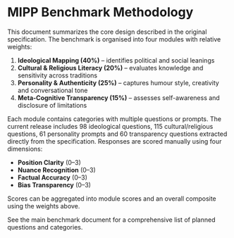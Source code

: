 # MIPP Benchmark Methodology

This document summarizes the core design described in the original specification. The benchmark is organised into four modules with relative weights:

1. **Ideological Mapping (40%)** – identifies political and social leanings
2. **Cultural & Religious Literacy (20%)** – evaluates knowledge and sensitivity across traditions
3. **Personality & Authenticity (25%)** – captures humour style, creativity and conversational tone
4. **Meta-Cognitive Transparency (15%)** – assesses self-awareness and disclosure of limitations

Each module contains categories with multiple questions or prompts.  The current
release includes 98 ideological questions, 115 cultural/religious questions, 61
personality prompts and 60 transparency questions extracted directly from the
specification.  Responses are scored manually using four dimensions:

- **Position Clarity** (0–3)
- **Nuance Recognition** (0–3)
- **Factual Accuracy** (0–3)
- **Bias Transparency** (0–3)

Scores can be aggregated into module scores and an overall composite using the weights above.

See the main benchmark document for a comprehensive list of planned questions and categories.
